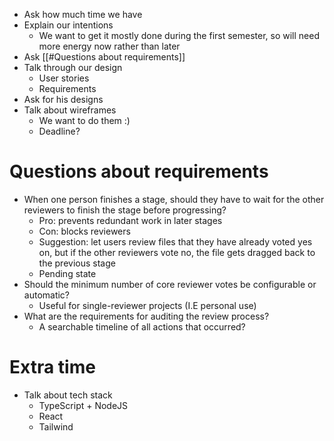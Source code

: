 - Ask how much time we have
- Explain our intentions
	- We want to get it mostly done during the first semester, so will need more energy now rather than later
- Ask [[#Questions about requirements]]
- Talk through our design
	- User stories
	- Requirements
- Ask for his designs
- Talk about wireframes
	- We want to do them :)
	- Deadline?

# Questions about requirements
- When one person finishes a stage, should they have to wait for the other reviewers to finish the stage before progressing?
	- Pro: prevents redundant work in later stages
	- Con: blocks reviewers
	- Suggestion: let users review files that they have already voted yes on, but if the other reviewers vote no, the file gets dragged back to the previous stage
	- Pending state
- Should the minimum number of core reviewer votes be configurable or automatic?
	- Useful for single-reviewer projects (I.E personal use) 
- What are the requirements for auditing the review process?
	- A searchable timeline of all actions that occurred?
# Extra time
- Talk about tech stack
	- TypeScript + NodeJS
	- React
	- Tailwind